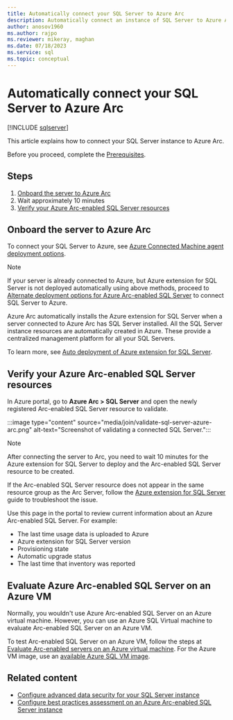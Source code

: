 ```yaml
---
title: Automatically connect your SQL Server to Azure Arc
description: Automatically connect an instance of SQL Server to Azure Arc. Allows you to manage SQL Server centrally, as an Arc-enabled resource.
author: anosov1960
ms.author: rajpo
ms.reviewer: mikeray, maghan
ms.date: 07/18/2023
ms.service: sql
ms.topic: conceptual
---
```


# Automatically connect your SQL Server to Azure Arc

[!INCLUDE [sqlserver](../../includes/applies-to-version/sqlserver.md)]

This article explains how to connect your SQL Server instance to Azure Arc.

Before you proceed, complete the [Prerequisites](prerequisites.md#prerequisites).

## Steps

1. [Onboard the server to Azure Arc](#onboard-the-server-to-azure-arc)
1. Wait approximately 10 minutes
1. [Verify your Azure Arc-enabled SQL Server resources](#verify-your-azure-arc-enabled-sql-server-resources)

## Onboard the server to Azure Arc

To connect your SQL Server to Azure, see [Azure Connected Machine agent deployment options](/azure/azure-arc/servers/deployment-options).

> [!NOTE]  
> If your server is already connected to Azure, but Azure extension for SQL Server is not deployed automatically using above methods, proceed to [Alternate deployment options for Azure Arc-enabled SQL Server](deployment-options.md) to connect SQL Server to Azure.

Azure Arc automatically installs the Azure extension for SQL Server when a server connected to Azure Arc has SQL Server installed. All the SQL Server instance resources are automatically created in Azure. These provide a centralized management platform for all your SQL Servers.

To learn more, see [Auto deployment of Azure extension for SQL Server](manage-autodeploy.md).

## Verify your Azure Arc-enabled SQL Server resources

In Azure portal, go to **Azure Arc > SQL Server** and open the newly registered Arc-enabled SQL Server resource to validate.

   :::image type="content" source="media/join/validate-sql-server-azure-arc.png" alt-text="Screenshot of validating a connected SQL Server.":::

> [!NOTE]  
> After connecting the server to Arc, you need to wait 10 minutes for the Azure extension for SQL Server to deploy and the Arc-enabled SQL Server resource to be created.
>

If the Arc-enabled SQL Server resource does not appear in the same resource group as the Arc Server, follow the [Azure extension for SQL Server](troubleshoot-deployment.md) guide to troubleshoot the issue.

Use this page in the portal to review current information about an Azure Arc-enabled SQL Server. For example:

- The last time usage data is uploaded to Azure
- Azure extension for SQL Server version
- Provisioning state
- Automatic upgrade status
- The last time that inventory was reported

## Evaluate Azure Arc-enabled SQL Server on an Azure VM

Normally, you wouldn't use Azure Arc-enabled SQL Server on an Azure virtual machine. However, you can use an Azure SQL Virtual machine to evaluate Arc-enabled SQL Server on an Azure VM.

To test Arc-enabled SQL Server on an Azure VM, follow the steps at [Evaluate Arc-enabled servers on an Azure virtual machine](/azure/azure-arc/servers/plan-evaluate-on-azure-virtual-machine). For the Azure VM image, use an [available Azure SQL VM image](/azure/azure-sql/virtual-machines/windows/sql-vm-create-portal-quickstart).

## Related content

- [Configure advanced data security for your SQL Server instance](configure-advanced-data-security.md)
- [Configure best practices assessment on an Azure Arc-enabled SQL Server instance](assess.md)

